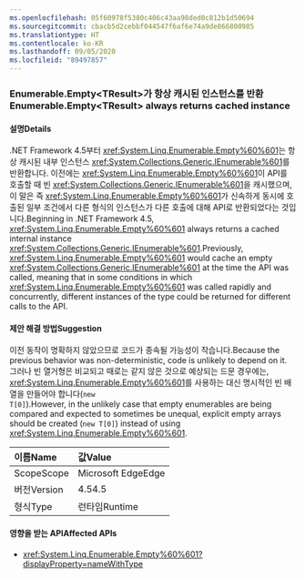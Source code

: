```yaml
---
ms.openlocfilehash: 05f60978f5380c406c43aa98ded0c812b1d50694
ms.sourcegitcommit: cbacb5d2cebbf044547f6af6e74a9de866800985
ms.translationtype: HT
ms.contentlocale: ko-KR
ms.lasthandoff: 09/05/2020
ms.locfileid: "89497857"
---
```

### <a name="enumerableemptylttresultgt-always-returns-cached-instance"></a><span data-ttu-id="f4177-101">Enumerable.Empty&lt;TResult&gt;가 항상 캐시된 인스턴스를 반환</span><span class="sxs-lookup"><span data-stu-id="f4177-101">Enumerable.Empty&lt;TResult&gt; always returns cached instance</span></span>

#### <a name="details"></a><span data-ttu-id="f4177-102">설명</span><span class="sxs-lookup"><span data-stu-id="f4177-102">Details</span></span>

<span data-ttu-id="f4177-103">.NET Framework 4.5부터 <xref:System.Linq.Enumerable.Empty%60%601>는 항상 캐시된 내부 인스턴스 <xref:System.Collections.Generic.IEnumerable%601>를 반환합니다. 이전에는 <xref:System.Linq.Enumerable.Empty%60%601>이 API를 호출할 때 빈 <xref:System.Collections.Generic.IEnumerable%601>을 캐시했으며, 이 말은 즉 <xref:System.Linq.Enumerable.Empty%60%601>가 신속하게 동시에 호출된 일부 조건에서 다른 형식의 인스턴스가 다른 호출에 대해 API로 반환되었다는 것입니다.</span><span class="sxs-lookup"><span data-stu-id="f4177-103">Beginning in .NET Framework 4.5, <xref:System.Linq.Enumerable.Empty%60%601> always returns a cached internal instance <xref:System.Collections.Generic.IEnumerable%601>.Previously, <xref:System.Linq.Enumerable.Empty%60%601> would cache an empty <xref:System.Collections.Generic.IEnumerable%601> at the time the API was called, meaning that in some conditions in which <xref:System.Linq.Enumerable.Empty%60%601> was called rapidly and concurrently, different instances of the type could be returned for different calls to the API.</span></span>

#### <a name="suggestion"></a><span data-ttu-id="f4177-104">제안 해결 방법</span><span class="sxs-lookup"><span data-stu-id="f4177-104">Suggestion</span></span>

<span data-ttu-id="f4177-105">이전 동작이 명확하지 않았으므로 코드가 종속될 가능성이 작습니다.</span><span class="sxs-lookup"><span data-stu-id="f4177-105">Because the previous behavior was non-deterministic, code is unlikely to depend on it.</span></span> <span data-ttu-id="f4177-106">그러나 빈 열거형은 비교되고 때로는 같지 않은 것으로 예상되는 드문 경우에는, <xref:System.Linq.Enumerable.Empty%60%601>를 사용하는 대신 명시적인 빈 배열을 만들어야 합니다(<code>new T[0]</code>).</span><span class="sxs-lookup"><span data-stu-id="f4177-106">However, in the unlikely case that empty enumerables are being compared and expected to sometimes be unequal, explicit empty arrays should be created (<code>new T[0]</code>) instead of using <xref:System.Linq.Enumerable.Empty%60%601>.</span></span>

| <span data-ttu-id="f4177-107">이름</span><span class="sxs-lookup"><span data-stu-id="f4177-107">Name</span></span>    | <span data-ttu-id="f4177-108">값</span><span class="sxs-lookup"><span data-stu-id="f4177-108">Value</span></span>       |
|:--------|:------------|
| <span data-ttu-id="f4177-109">Scope</span><span class="sxs-lookup"><span data-stu-id="f4177-109">Scope</span></span>   |<span data-ttu-id="f4177-110">Microsoft Edge</span><span class="sxs-lookup"><span data-stu-id="f4177-110">Edge</span></span>|
|<span data-ttu-id="f4177-111">버전</span><span class="sxs-lookup"><span data-stu-id="f4177-111">Version</span></span>|<span data-ttu-id="f4177-112">4.5</span><span class="sxs-lookup"><span data-stu-id="f4177-112">4.5</span></span>|
|<span data-ttu-id="f4177-113">형식</span><span class="sxs-lookup"><span data-stu-id="f4177-113">Type</span></span>|<span data-ttu-id="f4177-114">런타임</span><span class="sxs-lookup"><span data-stu-id="f4177-114">Runtime</span></span>|

#### <a name="affected-apis"></a><span data-ttu-id="f4177-115">영향을 받는 API</span><span class="sxs-lookup"><span data-stu-id="f4177-115">Affected APIs</span></span>

- <xref:System.Linq.Enumerable.Empty%60%601?displayProperty=nameWithType>

<!--

#### Affected APIs

- ``M:System.Linq.Enumerable.Empty``1``

-->
